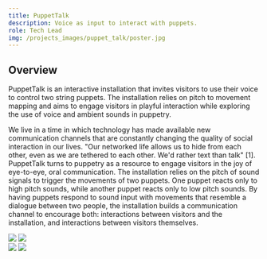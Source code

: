 ```yaml
---
title: PuppetTalk
description: Voice as input to interact with puppets.
role: Tech Lead
img: /projects_images/puppet_talk/poster.jpg
---
```


## Overview

PuppetTalk is an interactive installation that invites visitors to use their voice to control two string puppets. The installation relies on pitch to movement mapping and aims to engage visitors in playful interaction while exploring the use of voice and ambient sounds in puppetry.

We live in a time in which technology has made available new communication channels that are constantly changing the quality of social interaction in our lives. "Our networked life allows us to hide from each other, even as we are tethered to each other. We'd rather text than talk" [1]. PuppetTalk turns to puppetry as a resource to engage visitors in the joy of eye-to-eye, oral communication. The installation relies on the pitch of sound signals to trigger the movements of two puppets. One puppet reacts only to high pitch sounds, while another puppet reacts only to low pitch sounds. By having puppets respond to sound input with movements that resemble a dialogue between two people, the installation builds a communication channel to encourage both: interactions between visitors and the installation, and interactions between visitors themselves.

<div class="imgs">
<img src="/projects_images/puppet_talk/img_1.jpg">
<img src="/projects_images/puppet_talk/img_2.jpg">
</div>

<div class="imgs">
<img src="/projects_images/puppet_talk/img_3.jpg">
<img src="/projects_images/puppet_talk/img_4.jpg">
</div>

<div class="imgs">
    <lazy-video-component
	showcontrols='true' source="/projects_images/puppet_talk/video_1.mp4"
        class="md:w-1/2 object-cover my-10 border-gray border shadow-md"
    ></lazy-video-component>
<lazy-video-component
	showcontrols='true' source="/projects_images/puppet_talk/video_2.mp4"
        class="md:w-1/2 object-cover my-10 border-gray border shadow-md"
    ></lazy-video-component>
</div>
